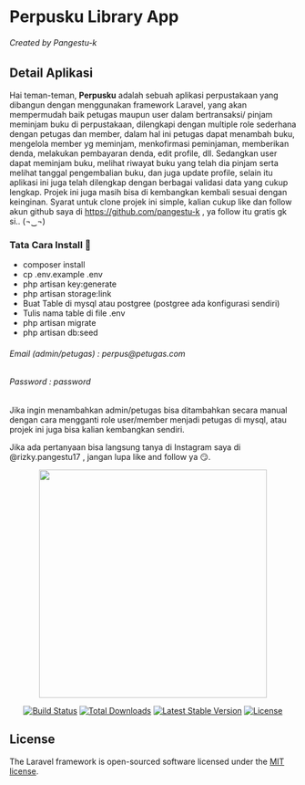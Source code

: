<h1>Perpusku Library App</h1>
<h6 class="text-gray">Created by Pangestu-k</h6>

## Detail Aplikasi

Hai teman-teman, <b>Perpusku</b> adalah sebuah aplikasi perpustakaan yang dibangun dengan menggunakan framework Laravel, yang akan mempermudah baik petugas maupun user dalam bertransaksi/ pinjam meminjam buku di perpustakaan, dilengkapi dengan multiple role sederhana dengan petugas dan member, dalam hal ini petugas dapat menambah buku, mengelola member yg meminjam, menkofirmasi peminjaman, memberikan denda, melakukan pembayaran denda, edit profile, dll. Sedangkan user dapat meminjam buku, melihat riwayat buku yang telah dia pinjam serta melihat tanggal pengembalian buku, dan juga update profile, selain itu aplikasi ini juga telah dilengkap dengan berbagai validasi data yang cukup lengkap. Projek ini juga masih bisa di kembangkan kembali sesuai dengan keinginan. Syarat untuk clone projek ini simple, kalian cukup like dan follow akun github saya di https://github.com/pangestu-k , ya follow itu gratis gk si.. (¬‿¬)


<h3>Tata Cara Install 🌱</h3> 

- composer install
- cp .env.example .env
- php artisan key:generate
- php artisan storage:link 
- Buat Table di mysql atau postgree (postgree ada konfigurasi sendiri)
- Tulis nama table di file .env
- php artisan migrate
- php artisan db:seed

<h6 class="text-gray">Email (admin/petugas) : perpus@petugas.com</h6>
<h6 class="text-gray">Password	            : password</h6>

<p>
    Jika ingin menambahkan admin/petugas bisa ditambahkan secara manual
    dengan cara mengganti role user/member menjadi petugas di mysql, atau
    projek ini juga bisa kalian kembangkan sendiri.
</p>

Jika ada pertanyaan bisa langsung tanya di Instagram saya di @rizky.pangestu17 , jangan lupa like and follow ya 😏.


<p align="center"><a href="https://laravel.com" target="_blank"><img src="https://raw.githubusercontent.com/laravel/art/master/logo-lockup/5%20SVG/2%20CMYK/1%20Full%20Color/laravel-logolockup-cmyk-red.svg" width="400"></a></p>

<p align="center">
<a href="https://travis-ci.org/laravel/framework"><img src="https://travis-ci.org/laravel/framework.svg" alt="Build Status"></a>
<a href="https://packagist.org/packages/laravel/framework"><img src="https://img.shields.io/packagist/dt/laravel/framework" alt="Total Downloads"></a>
<a href="https://packagist.org/packages/laravel/framework"><img src="https://img.shields.io/packagist/v/laravel/framework" alt="Latest Stable Version"></a>
<a href="https://packagist.org/packages/laravel/framework"><img src="https://img.shields.io/packagist/l/laravel/framework" alt="License"></a>
</p>

## License

The Laravel framework is open-sourced software licensed under the [MIT license](https://opensource.org/licenses/MIT).

